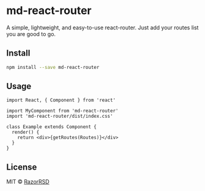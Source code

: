 # md-react-router

A simple, lightweight, and easy-to-use react-router. Just add your routes list you are good to go.

## Install

```bash
npm install --save md-react-router
```

## Usage

```tsx
import React, { Component } from 'react'

import MyComponent from 'md-react-router'
import 'md-react-router/dist/index.css'

class Example extends Component {
  render() {
    return <div>{getRoutes(Routes)}</div>
  }
}
```

## License

MIT © [RazorRSD](https://github.com/RazorRSD)
